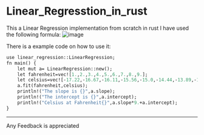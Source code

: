 # Linear_Regresstion_in_rust
This a Linear Regression implementation from scratch in rust
I have used the following formula:
![image](https://github.com/Rithvik119am/Linear_Regresstion_in_rust/assets/120341869/272d63c6-596d-4644-b982-42655d11a79b)


There is a example code on how to use it:
```mod linear_regression;
use linear_regression::LinearRegression;
fn main() {
    let mut a= LinearRegression::new();
    let fahrenheit=vec![1.,2.,3.,4.,5.,6.,7.,8.,9.];
    let celsius=vec![-17.22,-16.67,-16.11,-15.56,-15.0,-14.44,-13.89,-13.33,-12.78];
    a.fit(fahrenheit,celsius);
    println!("The slope is {}",a.slope);
    println!("The intercept is {}",a.intercept);
    println!("Celsius at Fahrenheit{}",a.slope*9.+a.intercept);
}
```
----------------------------------------------------------------
Any Feedback is appreciated
